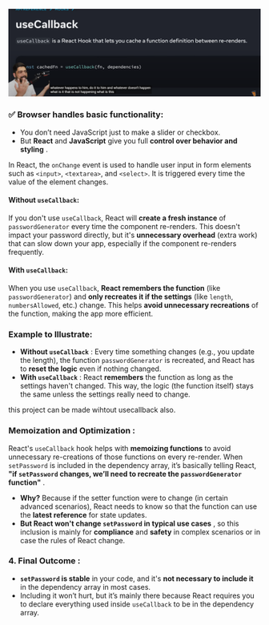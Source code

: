 ![1746867579932](image/text/1746867579932.png)

### ✅ Browser handles basic functionality:

- You don’t need JavaScript just to make a slider or checkbox.
- But **React** and **JavaScript** give you full **control over behavior and styling** .

In React, the `onChange` event is used to handle user input in form elements such as `<input>`, `<textarea>`, and `<select>`. It is triggered every time the value of the element changes.

#### Without `useCallback`:

If you don't use `useCallback`, React will **create a fresh instance** of `passwordGenerator` every time the component re-renders. This doesn't impact your password directly, but it's **unnecessary overhead** (extra work) that can slow down your app, especially if the component re-renders frequently.

#### With `useCallback`:

When you use `useCallback`, **React remembers the function** (like `passwordGenerator`) and **only recreates it if the settings** (like `length`, `numbersAllowed`, etc.) change. This helps **avoid unnecessary recreations** of the function, making the app more efficient.

### Example to Illustrate:

- **Without `useCallback`** : Every time something changes (e.g., you update the length), the function `passwordGenerator` is recreated, and React has to **reset the logic** even if nothing changed.
- **With `useCallback`** : React **remembers** the function as long as the settings haven't changed. This way, the logic (the function itself) stays the same unless the settings really need to change.

this project can be made wihtout usecallback also.

### **Memoization and Optimization** :

React's `useCallback` hook helps with **memoizing functions** to avoid unnecessary re-creations of those functions on every re-render. When `setPassword` is included in the dependency array, it’s basically telling React, **"if `setPassword` changes, we’ll need to recreate the `passwordGenerator` function"** .

- **Why?** Because if the setter function were to change (in certain advanced scenarios), React needs to know so that the function can use the **latest reference** for state updates.
- **But React won't change `setPassword` in typical use cases** , so this inclusion is mainly for **compliance** and **safety** in complex scenarios or in case the rules of React change.

### 4. **Final Outcome** :

- **`setPassword` is stable** in your code, and it's **not necessary to include it** in the dependency array in most cases.
- Including it won’t hurt, but it’s mainly there because React requires you to declare everything used inside `useCallback` to be in the dependency array.
